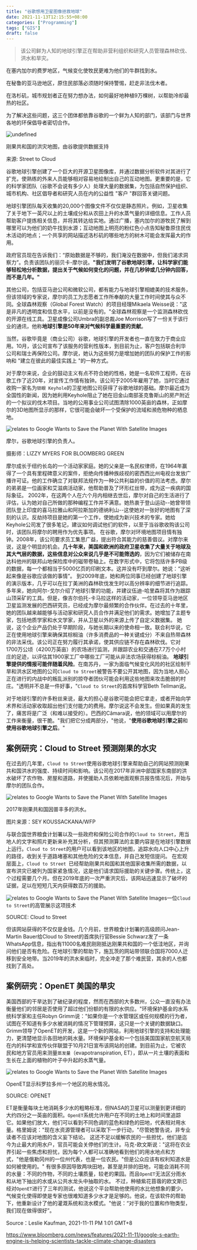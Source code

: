 ```yaml
---
title: "谷歌想用卫星图像拯救地球"
date: 2021-11-13T12:15:55+08:00
categories: ["Programming"]
tags: ["GIS"]
draft: false
---
```



> 该公司鲜为人知的地球引擎正在帮助非营利组织和研究人员管理森林砍伐、洪水和旱灾。

在塞内加尔的费罗地区，气候变化使牧民更难为他们的牛群找到水。

在秘鲁的亚马逊地区，原住民部落必须随时保持警惕，赶走非法伐木者。

在洛杉矶，城市规划者正在努力想办法，如何最好地种植9万棵树，以帮助冷却最热的社区。

为了解决这些问题，这三个团体都依靠谷歌的一个鲜为人知的部门，该部门与世界各地的环保倡导者密切合作。

![undefined](https://tva1.sinaimg.cn/large/008i3skNgy1gwdhjzel4bj31900u0gso.jpg)

刚果共和国的洪灾地图，由谷歌提供数据支持

来源: Street to Cloud

谷歌地球引擎创建了一个巨大的开源卫星图像库，并通过数据分析软件对其进行了扩充，使熟练的外来人员能够相对容易地绘制出自己的互动地图。更重要的是，它的科学家团队（谷歌不会说有多少人）处理大量的数据集，为包括自然保护组织、城市机构、社区倡导者和研究人员在内的公益性 "客户 "群回答关键问题。

地球引擎团队每天收集的20,000个图像文件不仅仅是静态照片。例如，卫星收集了关于地下一英尺以上的土壤成分和从农田上升的水蒸气量的详细信息。工作人员帮助客户提炼相关信息，并将其转达给实地。通过广播，塞内加尔的游牧民了解到哪里可以为他们的奶牛找到水源；互动地图上明亮的粉红色小点告知秘鲁原住民伐木活动的地点；一个共享的网站描述洛杉矶的哪些地方的树木可能会发挥最大的作用。


政府官员现在告诉我们：“原始数据是不够的，我们淹没在数据中，但我们渴求洞察力”。负责该团队的丽贝卡-摩尔说。**"我们发明了谷歌地球引擎，让科学家们能够轻松地分析数据，提出关于气候如何变化的问题，并在几秒钟或几分钟内回答，而不是几年。"**

其他公司，包括亚马逊公司和微软公司，都有能力与地球引擎相媲美的技术服务，但该领域的专家说，摩尔的员工为志愿者工作所奉献的大量工作时间使其与众不同。全球森林观察（Global Forest Watch）的项目经理Mikaela Weisse说："这是非凡的透明度和信息水平，以前是没有的。"全球森林观察是一个监测森林砍伐的开源在线工具。卫星成像公司Umbra的副总裁Joe Morrison写了一份关于该行业的通讯，他称**地球引擎是50年来对气候科学最重要的贡献**。

当然，谷歌毕竟是（商业公司）谷歌，地球引擎的开发者也一直在致力于商业应用。10月，该公司宣布了该服务的营利性版本，到目前为止，客户包括联合利华公司和瑞士再保险公司。摩尔说，她认为这些努力是增加她的团队的保护工作的影响和 "建立在彼此的最佳实践上 "的一种方式。

对于摩尔来说，企业的鼓动主义有点不符合她的性格，她是一名软件工程师，在谷歌工作了近20年，对宣传工作情有独钟。该公司于2005年雇用了她，当时它通过收购一家名为`锁眼 Keyhole`的卫星地图公司获得了谷歌地球的基础。摩尔最近成为全国性的新闻，因为她利用Keyhole阻止了她在旧金山南部圣克鲁斯山的房产附近的一个拟议的伐木项目。当地的公用事业公司试图清除1000英亩的森林，正如摩尔的3D地图所显示的那样，它很可能会破坏一个受保护的流域和濒危物种的栖息地。

![relates to Google Wants to Save the Planet With Satellite Images](https://tva1.sinaimg.cn/large/008i3skNgy1gwdh0j4h2cj312w0pxtck.jpg)

摩尔，谷歌地球引擎的负责人。

摄影师：LIZZY MYERS FOR BLOOMBERG GREEN

摩尔成长于纽约长岛的一个活动家家庭。她的父亲是一名民权律师，在1964年赢得了一个具有里程碑意义的案件，拒绝向传播种族歧视的密西西比州电视台发放广播许可证。他的工作确立了对联邦法规作为一种公共利益的价值的司法考虑。摩尔的弟弟是一位画家和艾滋病活动家，他帮助普及了环形红丝带，成为这一疾病的国际象征。
2002年，在这两个人在六个月内相继去世后，摩尔对自己的生活进行了评估，认为她对自己所做的那种编程工作并不满意。她热衷于登山运动--她曾带领团队登上印度的喜马拉雅山和阿拉斯加的德纳利山--这使她对一张好的地图有了深刻的认识。反劫持项目是她的第一个工作，使她成为新兴技术的专家。她给Keyhole公司发了很多笔记，建议如何调试他们的软件，以至于当谷歌收购该公司时，该团队将摩尔的聘用作为优先事项。
在谷歌，摩尔对环境地图项目情有独钟。2008年，该公司要求员工集思广益，提出符合其能力的慈善倡议。对摩尔来说，这是个明显的机会。**几十年来，美国和欧洲的政府卫星收集了大量关于地球及其大气层的数据，这些信息对公众来说几乎是不可能筛选的**，因为它们被储存在南达科他州的联邦山地保险库中的磁带卷轴上。在数字形式中，它将包括许多PB级的数据，每一个都相当于5000亿页的印刷文本。这并没有吓到摩尔。她说：“这听起来像是谷歌应该做的事情”。
到2009年底，她和两位同事已经创建了地球引擎的演示版本，几乎可以在拉丁美洲的森林砍伐发生时以高分辨率的细节进行追踪。多年来，她向阿尔-戈尔介绍了地球引擎的功能，并建议伍迪-哈里森将其作为跟踪山顶采矿的工具。但是，像吉尔伯托-卡马拉这样的活动家，一位领导亚马逊地区卫星监测发展的巴西研究员，已经成为摩尔最频繁的合作伙伴。在过去的十年里，她的团队越来越能够与活动家和研究人员合作并满足他们的需求。她增加了主题专家，包括地质学家和水文学家，并从卫星以外的来源上传了自定义数据集。
她说，这个企业产品仍处于早期阶段，与她长期以来的使命相一致。联合利华说，它正在使用地球引擎来确保其棕榈油（许多消费品的一种关键成分）不来自热带森林的非法采伐。该公司正在努力履行其承诺，使其供应链不存在森林砍伐。它对1700万公顷（4200万英亩）的农场进行监测，并跟踪农业和交通在7.7万个小村庄的足迹，以评估其1900家工厂中哪些工厂可能从非法农场获得棕榈油。
**地球引擎提供的情报可能伴随着风险**。在南苏丹，一家为面临气候变化风险的社区绘制干旱和洪水区地图的公司`Cloud to Street`被警告不要公开其地图，因为当地人担心正在进行的内战中的叛乱派别的掠夺者团伙可能会利用这些地图来攻击脆弱的村庄。"透明并不总是一件好事，"`Cloud to Street`的首席科学官Beth Tellman说。

对于地球引擎的许多粉丝来说，最大的担心是谷歌可能会把它拿走，或者开始向学术界和活动家收取超出他们支付能力的费用。摩尔说这不会发生。但如果真的发生了，痛苦将是广泛（和难以接受的）。巴西的Câmara说，他的领域可以用摩尔的工作来衡量，很干脆。"我们把它分成两部分，"他说，"**使用谷歌地球引擎之前**和**使用谷歌地球引擎之后**。"

## 案例研究：Cloud to Street 预测刚果的水灾

在过去的几年里，`Cloud to Street`使用谷歌地球引擎来帮助自己的网站预测刚果共和国洪水的强度、持续时间和影响。该公司在2017年非洲中部国家东南部的洪水破坏了农作物、房屋和道路，并使援助人员依赖地面观察员报告情况后，开始与摩尔的团队合作。


![relates to Google Wants to Save the Planet With Satellite Images](https://tva1.sinaimg.cn/large/008i3skNgy1gwdh9685tcj312w0pxaf0.jpg)

2017年刚果共和国因普丰多的洪水。

图片来源：SEY KOUSSACKANA/WFP

与联合国世界粮食计划署以及一些政府和保险公司合作的`Cloud to Street`，用当地人的文字和照片更新来补充其分析，但其预测算法的主要内容是在地球引擎数据上运行。`Cloud to Street`的用户可以看到该地区的地图，追踪水向人口中心上升的路径，收到关于道路堵塞和其他危险的文本信息，并自己发短信提问。
在宏观层面上，`Cloud to Street `已经帮助刚果共和国和其他国家收集所需的数据，以宣布洪灾已被列为国家紧急情况，这是他们请求国际援助的关键步骤。传统上，这个过程需要几个月。但在2019年底的一次严重洪灾后，该网站迅速显示了破坏的证据，足以在短短几天内获得数百万的援助。

![relates to Google Wants to Save the Planet With Satellite Images](https://tva1.sinaimg.cn/large/008i3skNgy1gwdhbjd4moj312w0pxjux.jpg)一位`Cloud to Street`的高管展示这项技术

SOURCE: Cloud to Street

但该网站获得的不仅仅是金钱。几个月前，世界粮食计划署的高级顾问Jean-Martin Bauer给Cloud to Street的首席执行官Bessie Schwarz发了一条WhatsApp信息，指出有11000名难民刚刚抵达刚果共和国的一个低洼地区，并询问他们是否有危险。在地球引擎的帮助下，施瓦茨的网站带领联合国将7000人迁移到安全地带。当2019年的洪水来临时，完全冲走了那个难民营，其余的人也都找到了高处。

## 案例研究：OpenET 美国的旱灾

美国西部的干旱达到了破纪录的程度，然而在西部的大多数州，公众一直没有办法衡量他们的邻居是否使用了超过他们份额的有限的水供应。"环境保护基金的水系统科学家和主任Robyn Grimm说："如果你是一个水管理区或任何规模的行为者，试图在不知道有多少水被消耗的情况下管理预算，这只是一个关键的数据缺口。
Grimm领导了OpenET的开发，这是一个新的网站，利用地球引擎的支持和处理能力，更清楚地显示各田地的耗水量。环境保护基金和一个包括美国国家航空航天局在内的科学和宣传伙伴联盟于10月21日宣布该网站的创建。到目前为止，它被农民和地方官员用来测量`蒸发量`（evapotranspiration, ET），即从一片土壤的表面和生长在上面的植物的叶子中升起的水蒸气量。

![relates to Google Wants to Save the Planet With Satellite Images](https://tva1.sinaimg.cn/large/008i3skNgy1gwdhegqgcbj312w0pwq6t.jpg)

OpenET显示科罗拉多州一个地区的用水情况。

SOURCE: OPENET

ET是衡量每块土地消耗多少水的粗略标准，但NASA的卫星可以测量到更详细的大约四分之一英亩的面积。`OpenET`系统允许用户在不同的土地上和时间里追踪它。如果他们放大，他们可以看到不同色调的蓝色和绿色的田地，代表相对用水量。格里姆说："现在水资源管理者可以采取下一步行动，"尽管她警告说，非专业读者不应该对地图的含义妄下结论。
这还不足以缓解农民的一些担忧，他们是迄今为止最大的用水户，官员可能会关停他们的生计。马克-欧文斯说："这将在农业界引起一些焦虑和担忧，因为每个人都可以准确地看到他们的用水地点和方式，"他是俄勒冈州的一位州代表，也是一位农民。"但是公众应该有权利知道水是如何被使用的。"
有很多原因导致两块田地，甚至是并排的田地，可能会消耗不同的水量：不同的作物，不同的土壤质量，较老的果园。而且`OpenET`无法区分雨水和从地下抽出的水或从公共水龙头中抽取的水。
不过，种植紫花苜蓿的欧文斯已经对`OpenET`进行了三年的测试，他说这个平台帮助他使用的水比他想象的要少。气候变化使得即使是专家也很难知道多少水才是足够的。他说，在该软件的帮助下，他重新设计了他的灌溉系统和浇水模式。"他说：“对于我的位置和作物类型，我们现在做得很好”。



Source：Leslie Kaufman, 2021-11-11 PM 1:01 GMT+8

https://www.bloomberg.com/news/features/2021-11-11/google-s-earth-engine-is-helping-scientists-tackle-climate-change-disasters